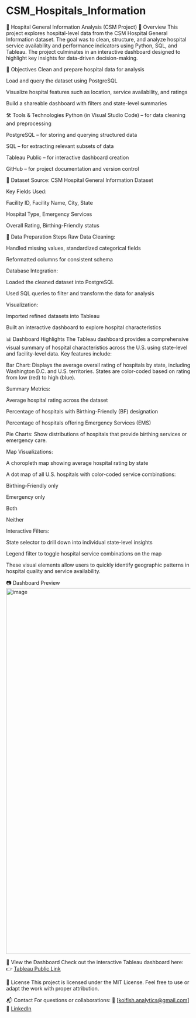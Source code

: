 # CSM_Hospitals_Information

🏥 Hospital General Information Analysis (CSM Project)
📌 Overview
This project explores hospital-level data from the CSM Hospital General Information dataset. The goal was to clean, structure, and analyze hospital service availability and performance indicators using Python, SQL, and Tableau. The project culminates in an interactive dashboard designed to highlight key insights for data-driven decision-making.

🎯 Objectives
Clean and prepare hospital data for analysis

Load and query the dataset using PostgreSQL

Visualize hospital features such as location, service availability, and ratings

Build a shareable dashboard with filters and state-level summaries

🛠️ Tools & Technologies
Python (in Visual Studio Code) – for data cleaning and preprocessing

PostgreSQL – for storing and querying structured data

SQL – for extracting relevant subsets of data

Tableau Public – for interactive dashboard creation

GitHub – for project documentation and version control

📁 Dataset
Source: CSM Hospital General Information Dataset

Key Fields Used:

Facility ID, Facility Name, City, State

Hospital Type, Emergency Services

Overall Rating, Birthing-Friendly status

🧹 Data Preparation Steps
Raw Data Cleaning:

Handled missing values, standardized categorical fields

Reformatted columns for consistent schema

Database Integration:

Loaded the cleaned dataset into PostgreSQL

Used SQL queries to filter and transform the data for analysis

Visualization:

Imported refined datasets into Tableau

Built an interactive dashboard to explore hospital characteristics

📊 Dashboard Highlights
The Tableau dashboard provides a comprehensive visual summary of hospital characteristics across the U.S. using state-level and facility-level data. Key features include:

Bar Chart: Displays the average overall rating of hospitals by state, including Washington D.C. and U.S. territories. States are color-coded based on rating from low (red) to high (blue).

Summary Metrics:

Average hospital rating across the dataset

Percentage of hospitals with Birthing-Friendly (BF) designation

Percentage of hospitals offering Emergency Services (EMS)

Pie Charts: Show distributions of hospitals that provide birthing services or emergency care.

Map Visualizations:

A choropleth map showing average hospital rating by state

A dot map of all U.S. hospitals with color-coded service combinations:

Birthing-Friendly only

Emergency only

Both

Neither

Interactive Filters:

State selector to drill down into individual state-level insights

Legend filter to toggle hospital service combinations on the map

These visual elements allow users to quickly identify geographic patterns in hospital quality and service availability.

📷 Dashboard Preview
<img width="1919" height="1001" alt="image" src="https://github.com/user-attachments/assets/02cf4ca7-d5f0-4c5e-8c08-9440d7f8ecbd" />


🔗 View the Dashboard
Check out the interactive Tableau dashboard here:
👉 [Tableau Public Link](https://public.tableau.com/app/profile/david.jian4862/viz/Medicare_Hospital_Dashboard/Dashboard2?publish=yes)

📜 License
This project is licensed under the MIT License. Feel free to use or adapt the work with proper attribution.

📬 Contact
For questions or collaborations:
📧 [koifish.analytics@gmail.com]
💼 [LinkedIn](https://www.linkedin.com/in/davidjian00/)
